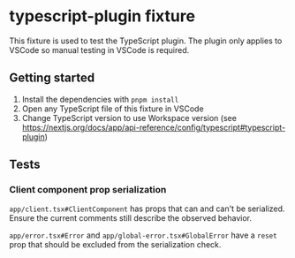 # typescript-plugin fixture

This fixture is used to test the TypeScript plugin.
The plugin only applies to VSCode so manual testing in VSCode is required.

## Getting started

1. Install the dependencies with `pnpm install`
2. Open any TypeScript file of this fixture in VSCode
3. Change TypeScript version to use Workspace version (see https://nextjs.org/docs/app/api-reference/config/typescript#typescript-plugin)

## Tests

### Client component prop serialization

`app/client.tsx#ClientComponent` has props that can and can't be serialized.
Ensure the current comments still describe the observed behavior.

`app/error.tsx#Error` and `app/global-error.tsx#GlobalError` have a `reset` prop
that should be excluded from the serialization check.
